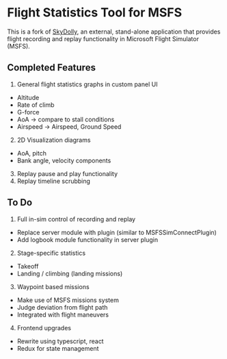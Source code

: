 # Flight Statistics Tool for MSFS

This is a fork of [SkyDolly](SkyDolly.md), an external, stand-alone application that provides flight recording and replay functionality in Microsoft Flight Simulator (MSFS).

## Completed Features

1. General flight statistics graphs in custom panel UI
 - Altitude
 - Rate of climb
 - G-force
 - AoA -> compare to stall conditions
 - Airspeed -> Airspeed, Ground Speed
2. 2D Visualization diagrams
 - AoA, pitch
 - Bank angle, velocity components
3. Replay pause and play functionality
4. Replay timeline scrubbing 

## To Do

1. Full in-sim control of recording and replay
 - Replace server module with plugin (similar to MSFSSimConnectPlugin)
 - Add logbook module functionality in server plugin 

2. Stage-specific statistics
 - Takeoff
 - Landing / climbing (landing missions)

3. Waypoint based missions
 - Make use of MSFS missions system
 - Judge deviation from flight path
 - Integrated with flight maneuvers 

4. Frontend upgrades
 - Rewrite using typescript, react
 - Redux for state management